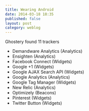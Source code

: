 ```yaml
---
title: Wearing Android
date: 2014-03-18 18:35
published: false
layout: post
category: weblog
---
```



Ghostery found 11 trackers

- Demandware Analytics (Analytics)
- Ensighten (Analytics)
- Facebook Connect (Widgets)
- Google +1 (Widgets)
- Google AJAX Search API (Widgets)
- Google Analytics (Analytics)
- Google Tag Manager (Widgets)
- New Relic (Analytics)
- Optimizely (Beacons)
- Pinterest (Widgets)
- Twitter Button (Widgets)

